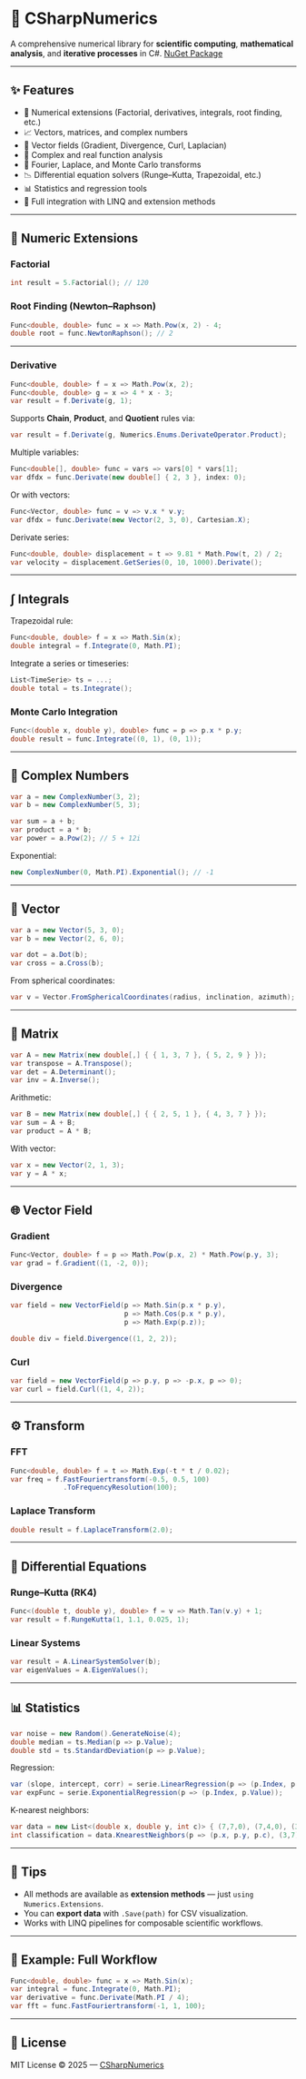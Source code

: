 # 🧮 CSharpNumerics

A comprehensive numerical library for **scientific computing**, **mathematical analysis**, and **iterative processes** in C#.
[NuGet Package](https://www.nuget.org/packages/CSharpNumerics/)

---

## ✨ Features

* 🔢 Numerical extensions (Factorial, derivatives, integrals, root finding, etc.)
* 📈 Vectors, matrices, and complex numbers
* 🌊 Vector fields (Gradient, Divergence, Curl, Laplacian)
* 🧠 Complex and real function analysis
* 🔬 Fourier, Laplace, and Monte Carlo transforms
* 📉 Differential equation solvers (Runge–Kutta, Trapezoidal, etc.)
* 📊 Statistics and regression tools
* 🔗 Full integration with LINQ and extension methods

---

## 📘 Numeric Extensions

### Factorial

```csharp
int result = 5.Factorial(); // 120
```

### Root Finding (Newton–Raphson)

```csharp
Func<double, double> func = x => Math.Pow(x, 2) - 4;
double root = func.NewtonRaphson(); // 2
```

---

### Derivative

```csharp
Func<double, double> f = x => Math.Pow(x, 2);
Func<double, double> g = x => 4 * x - 3;
var result = f.Derivate(g, 1);
```

Supports **Chain**, **Product**, and **Quotient** rules via:

```csharp
var result = f.Derivate(g, Numerics.Enums.DerivateOperator.Product);
```

Multiple variables:

```csharp
Func<double[], double> func = vars => vars[0] * vars[1];
var dfdx = func.Derivate(new double[] { 2, 3 }, index: 0);
```

Or with vectors:

```csharp
Func<Vector, double> func = v => v.x * v.y;
var dfdx = func.Derivate(new Vector(2, 3, 0), Cartesian.X);
```

Derivate series:

```csharp
Func<double, double> displacement = t => 9.81 * Math.Pow(t, 2) / 2;
var velocity = displacement.GetSeries(0, 10, 1000).Derivate();
```

---

## ∫ Integrals

Trapezoidal rule:

```csharp
Func<double, double> f = x => Math.Sin(x);
double integral = f.Integrate(0, Math.PI);
```

Integrate a series or timeseries:

```csharp
List<TimeSerie> ts = ...;
double total = ts.Integrate();
```

### Monte Carlo Integration

```csharp
Func<(double x, double y), double> func = p => p.x * p.y;
double result = func.Integrate((0, 1), (0, 1));
```

---

## 🧩 Complex Numbers

```csharp
var a = new ComplexNumber(3, 2);
var b = new ComplexNumber(5, 3);

var sum = a + b;
var product = a * b;
var power = a.Pow(2); // 5 + 12i
```

Exponential:

```csharp
new ComplexNumber(0, Math.PI).Exponential(); // -1
```

---

## 🧭 Vector

```csharp
var a = new Vector(5, 3, 0);
var b = new Vector(2, 6, 0);

var dot = a.Dot(b);
var cross = a.Cross(b);
```

From spherical coordinates:

```csharp
var v = Vector.FromSphericalCoordinates(radius, inclination, azimuth);
```

---

## 🧮 Matrix

```csharp
var A = new Matrix(new double[,] { { 1, 3, 7 }, { 5, 2, 9 } });
var transpose = A.Transpose();
var det = A.Determinant();
var inv = A.Inverse();
```

Arithmetic:

```csharp
var B = new Matrix(new double[,] { { 2, 5, 1 }, { 4, 3, 7 } });
var sum = A + B;
var product = A * B;
```

With vector:

```csharp
var x = new Vector(2, 1, 3);
var y = A * x;
```

---

## 🌐 Vector Field

### Gradient

```csharp
Func<Vector, double> f = p => Math.Pow(p.x, 2) * Math.Pow(p.y, 3);
var grad = f.Gradient((1, -2, 0));
```

### Divergence

```csharp
var field = new VectorField(p => Math.Sin(p.x * p.y),
                            p => Math.Cos(p.x * p.y),
                            p => Math.Exp(p.z));

double div = field.Divergence((1, 2, 2));
```

### Curl

```csharp
var field = new VectorField(p => p.y, p => -p.x, p => 0);
var curl = field.Curl((1, 4, 2));
```

---

## ⚙️ Transform

### FFT

```csharp
Func<double, double> f = t => Math.Exp(-t * t / 0.02);
var freq = f.FastFouriertransform(-0.5, 0.5, 100)
             .ToFrequencyResolution(100);
```

### Laplace Transform

```csharp
double result = f.LaplaceTransform(2.0);
```

---

## 📐 Differential Equations

### Runge–Kutta (RK4)

```csharp
Func<(double t, double y), double> f = v => Math.Tan(v.y) + 1;
var result = f.RungeKutta(1, 1.1, 0.025, 1);
```

### Linear Systems

```csharp
var result = A.LinearSystemSolver(b);
var eigenValues = A.EigenValues();
```

---

## 📊 Statistics

```csharp
var noise = new Random().GenerateNoise(4);
double median = ts.Median(p => p.Value);
double std = ts.StandardDeviation(p => p.Value);
```

Regression:

```csharp
var (slope, intercept, corr) = serie.LinearRegression(p => (p.Index, p.Value));
var expFunc = serie.ExponentialRegression(p => (p.Index, p.Value));
```

K-nearest neighbors:

```csharp
var data = new List<(double x, double y, int c)> { (7,7,0), (7,4,0), (3,4,1), (1,4,1) };
int classification = data.KnearestNeighbors(p => (p.x, p.y, p.c), (3,7), 3);
```

---

## 📎 Tips

* All methods are available as **extension methods** — just `using Numerics.Extensions`.
* You can **export data** with `.Save(path)` for CSV visualization.
* Works with LINQ pipelines for composable scientific workflows.

---

## 🧠 Example: Full Workflow

```csharp
Func<double, double> func = x => Math.Sin(x);
var integral = func.Integrate(0, Math.PI);
var derivative = func.Derivate(Math.PI / 4);
var fft = func.FastFouriertransform(-1, 1, 100);
```

---

## 🧾 License

MIT License © 2025 — [CSharpNumerics](https://www.nuget.org/packages/CSharpNumerics)
